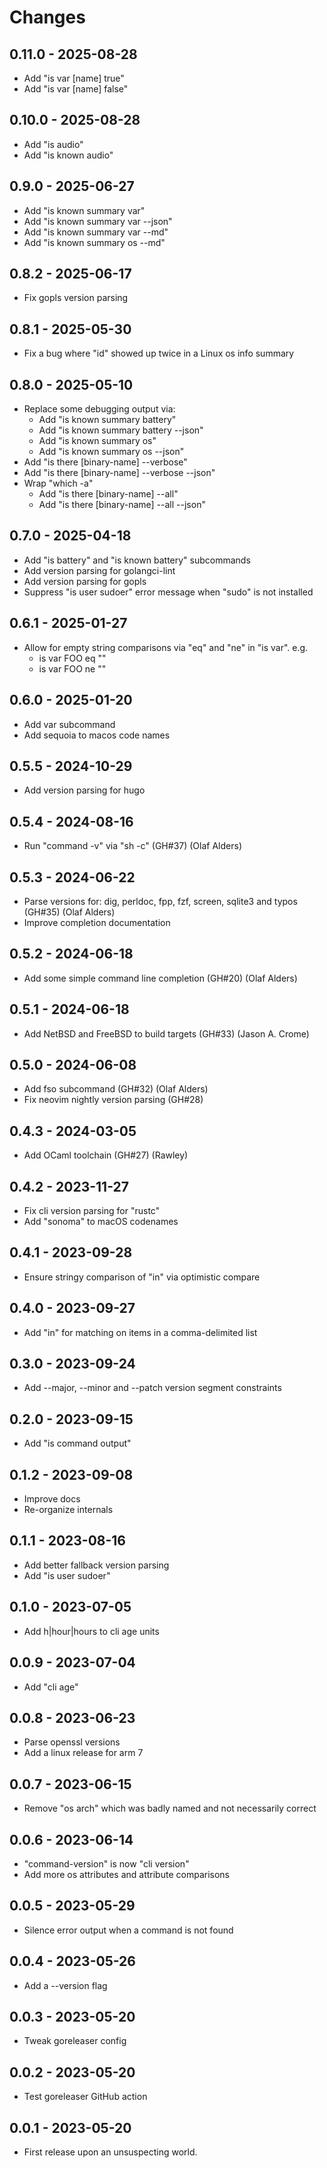 # Changes

## 0.11.0 - 2025-08-28

- Add "is var [name] true"
- Add "is var [name] false"

## 0.10.0 - 2025-08-28

- Add "is audio"
- Add "is known audio"

## 0.9.0 - 2025-06-27

- Add "is known summary var"
- Add "is known summary var --json"
- Add "is known summary var --md"
- Add "is known summary os --md"

## 0.8.2 - 2025-06-17

- Fix gopls version parsing

## 0.8.1 - 2025-05-30

- Fix a bug where "id" showed up twice in a Linux os info summary

## 0.8.0 - 2025-05-10

- Replace some debugging output via:
    - Add "is known summary battery"
    - Add "is known summary battery --json"
    - Add "is known summary os"
    - Add "is known summary os --json"
- Add "is there [binary-name] --verbose"
- Add "is there [binary-name] --verbose --json"
- Wrap "which -a"
    - Add "is there [binary-name] --all"
    - Add "is there [binary-name] --all --json"

## 0.7.0 - 2025-04-18

- Add "is battery" and "is known battery" subcommands
- Add version parsing for golangci-lint
- Add version parsing for gopls
- Suppress "is user sudoer" error message when "sudo" is not installed

## 0.6.1 - 2025-01-27

- Allow for empty string comparisons via "eq" and "ne" in "is var". e.g.
  - is var FOO eq ""
  - is var FOO ne ""

## 0.6.0 - 2025-01-20

- Add var subcommand
- Add sequoia to macos code names

## 0.5.5 - 2024-10-29

- Add version parsing for hugo

## 0.5.4 - 2024-08-16

- Run "command -v" via "sh -c" (GH#37) (Olaf Alders)

## 0.5.3 - 2024-06-22

- Parse versions for: dig, perldoc, fpp, fzf, screen, sqlite3 and typos (GH#35)
  (Olaf Alders)
- Improve completion documentation

## 0.5.2 - 2024-06-18

- Add some simple command line completion (GH#20) (Olaf Alders)

## 0.5.1 - 2024-06-18

- Add NetBSD and FreeBSD to build targets (GH#33) (Jason A. Crome)

## 0.5.0 - 2024-06-08

- Add fso subcommand (GH#32) (Olaf Alders)
- Fix neovim nightly version parsing (GH#28)

## 0.4.3 - 2024-03-05

- Add OCaml toolchain (GH#27) (Rawley)

## 0.4.2 - 2023-11-27

- Fix cli version parsing for "rustc"
- Add "sonoma" to macOS codenames

## 0.4.1 - 2023-09-28

- Ensure stringy comparison of "in" via optimistic compare

## 0.4.0 - 2023-09-27

- Add "in" for matching on items in a comma-delimited list

## 0.3.0 - 2023-09-24

- Add --major, --minor and --patch version segment constraints

## 0.2.0 - 2023-09-15

- Add "is command output"

## 0.1.2 - 2023-09-08

- Improve docs
- Re-organize internals

## 0.1.1 - 2023-08-16

- Add better fallback version parsing
- Add "is user sudoer"

## 0.1.0 - 2023-07-05

- Add h|hour|hours to cli age units

## 0.0.9 - 2023-07-04

- Add "cli age"

## 0.0.8 - 2023-06-23

- Parse openssl versions
- Add a linux release for arm 7

## 0.0.7 - 2023-06-15

- Remove "os arch" which was badly named and not necessarily correct

## 0.0.6 - 2023-06-14

- "command-version" is now "cli version"
- Add more os attributes and attribute comparisons

## 0.0.5 - 2023-05-29

- Silence error output when a command is not found

## 0.0.4 - 2023-05-26

- Add a --version flag

## 0.0.3 - 2023-05-20

- Tweak goreleaser config

## 0.0.2 - 2023-05-20

- Test goreleaser GitHub action

## 0.0.1 - 2023-05-20

- First release upon an unsuspecting world.
